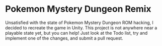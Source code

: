 # Pokemon Mystery Dungeon Remix
Unsatisfied with the state of Pokemon Mystery Dungeon ROM hacking, I decided to recreate the game in Unity.
This project is not anywhere near a playable state yet, but you can help!
Just look at the Todo list, try and implement one of the changes, and submit a pull request.
